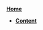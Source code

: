 <!-- _sidebar.md -->

[**Home**](/README.md)
* [**Content**](/docs/Linux/Linux进程调度算法CFS/Linux进程调度算法CFS.md)